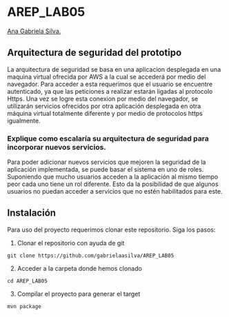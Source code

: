 # AREP_LAB05

 [Ana Gabriela Silva.](https://github.com/gabrielaasilva)

## Arquitectura de seguridad del prototipo 

La arquitectura de seguridad se basa en una aplicacion desplegada en una maquina virtual ofrecida por AWS a la cual se accederá por medio del navegador. Para acceder a esta requerimos que el usuario se encuentre autenticado, ya que las peticiones a realizar estarán ligadas al protocolo Https. 
Una vez se logre esta conexion por medio del navegador, se utilizarán servicios ofrecidos por otra aplicación desplegada en otra máquina virtual totalmente diferente y por medio de protocolos https igualmente.

### Explique como escalaría su arquitectura de seguridad para incorporar nuevos servicios.

Para poder adicionar nuevos servicios que mejoren la seguridad de la aplicación implementada, se puede basar el sistema en uno de roles. Suponiendo que mucho usuarios acceden a la aplicación al mismo tiempo peor cada uno tiene un rol diferente. Esto da la posibilidad de que algunos usuarios no puedan acceder a servicios que no estén habilitados para este.

## Instalación
Para uso del proyecto requerimos clonar este repositorio. Siga los pasos:

1. Clonar el repositorio con ayuda de git
```
git clone https://github.com/gabrielaasilva/AREP_LAB05
```

2. Acceder a la carpeta donde hemos clonado
```
cd AREP_LAB05
```

3. Compilar el proyecto para generar el target
```
mvn package
```


